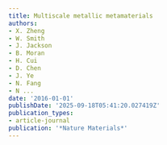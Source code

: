 ```yaml
---
title: Multiscale metallic metamaterials
authors:
- X. Zheng
- W. Smith
- J. Jackson
- B. Moran
- H. Cui
- D. Chen
- J. Ye
- N. Fang
- N ...
date: '2016-01-01'
publishDate: '2025-09-18T05:41:20.027419Z'
publication_types:
- article-journal
publication: '*Nature Materials*'
---
```

